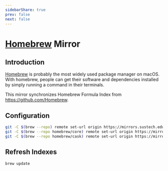 ```yaml
---
sidebarShare: true
prev: false
next: false
---
```


# [Homebrew](/homebrew/) Mirror

## Introduction

[Homebrew](https://brew.sh/) is probably the most widely used package manager on macOS. With homebrew, people can get their software and dependencies installed by simply running a command in their terminals.

This mirror synchronizes Homebrew Formula Index from <https://github.com/Homebrew>.

## Configuration

``` sh
git -C $(brew --repo) remote set-url origin https://mirrors.sustech.edu.cn/homebrew/brew.git
git -C $(brew --repo homebrew/core) remote set-url origin https://mirrors.sustech.edu.cn/homebrew/homebrew-core.git
git -C $(brew --repo homebrew/cask) remote set-url origin https://mirrors.sustech.edu.cn/homebrew/homebrew-cask.git
```

## Refresh Indexes

``` sh
brew update
```